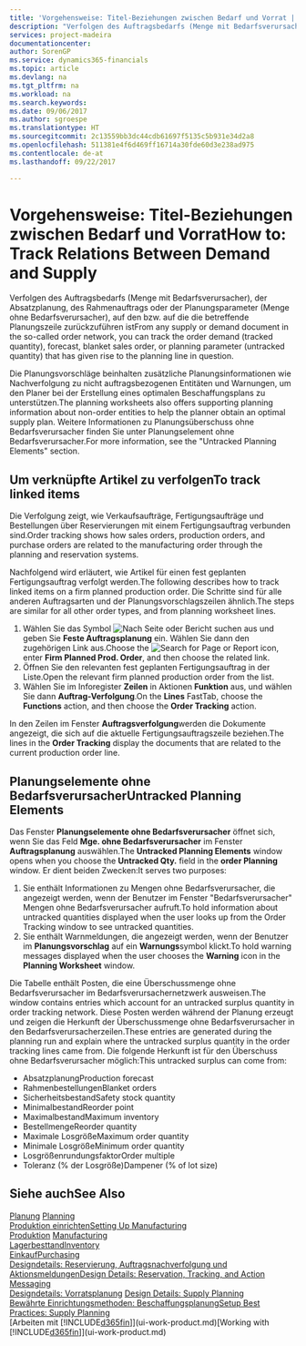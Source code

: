 ```yaml
---
title: 'Vorgehensweise: Titel-Beziehungen zwischen Bedarf und Vorrat | Microsoft Docs'
description: "Verfolgen des Auftragsbedarfs (Menge mit Bedarfsverursacher), der Absatzplanung, des Rahmenauftrags oder der Planungsparameter (Menge ohne Bedarfsverursacher), auf den bzw. auf die die betreffende Planungszeile zurückzuführen ist"
services: project-madeira
documentationcenter: 
author: SorenGP
ms.service: dynamics365-financials
ms.topic: article
ms.devlang: na
ms.tgt_pltfrm: na
ms.workload: na
ms.search.keywords: 
ms.date: 09/06/2017
ms.author: sgroespe
ms.translationtype: HT
ms.sourcegitcommit: 2c13559bb3dc44cdb61697f5135c5b931e34d2a8
ms.openlocfilehash: 511381e4f6d469ff16714a30fde60d3e238ad975
ms.contentlocale: de-at
ms.lasthandoff: 09/22/2017

---
```

# <a name="how-to-track-relations-between-demand-and-supply"></a><span data-ttu-id="3f48e-103">Vorgehensweise: Titel-Beziehungen zwischen Bedarf und Vorrat</span><span class="sxs-lookup"><span data-stu-id="3f48e-103">How to: Track Relations Between Demand and Supply</span></span>
<span data-ttu-id="3f48e-104">Verfolgen des Auftragsbedarfs (Menge mit Bedarfsverursacher), der Absatzplanung, des Rahmenauftrags oder der Planungsparameter (Menge ohne Bedarfsverursacher), auf den bzw. auf die die betreffende Planungszeile zurückzuführen ist</span><span class="sxs-lookup"><span data-stu-id="3f48e-104">From any supply or demand document in the so-called order network, you can track the order demand (tracked quantity), forecast, blanket sales order, or planning parameter (untracked quantity) that has given rise to the planning line in question.</span></span>

<span data-ttu-id="3f48e-105">Die Planungsvorschläge beinhalten zusätzliche Planungsinformationen wie  Nachverfolgung zu nicht auftragsbezogenen Entitäten und  Warnungen, um den Planer bei der Erstellung eines optimalen Beschaffungsplans zu unterstützen.</span><span class="sxs-lookup"><span data-stu-id="3f48e-105">The planning worksheets also offers supporting planning information about non-order entities to help the planner obtain an optimal supply plan.</span></span> <span data-ttu-id="3f48e-106">Weitere Informationen zu Planungsüberschuss ohne Bedarfsverursacher finden Sie unter  Planungselement ohne Bedarfsverursacher.</span><span class="sxs-lookup"><span data-stu-id="3f48e-106">For more information, see the "Untracked Planning Elements" section.</span></span>

## <a name="to-track-linked-items"></a><span data-ttu-id="3f48e-107">Um verknüpfte Artikel zu verfolgen</span><span class="sxs-lookup"><span data-stu-id="3f48e-107">To track linked items</span></span>
<span data-ttu-id="3f48e-108">Die Verfolgung zeigt, wie Verkaufsaufträge, Fertigungsaufträge und Bestellungen über Reservierungen mit einem Fertigungsauftrag verbunden sind.</span><span class="sxs-lookup"><span data-stu-id="3f48e-108">Order tracking shows how sales orders, production orders, and purchase orders are related to the manufacturing order through the planning and reservation systems.</span></span>

<span data-ttu-id="3f48e-109">Nachfolgend wird erläutert, wie Artikel für einen fest geplanten Fertigungsauftrag verfolgt werden.</span><span class="sxs-lookup"><span data-stu-id="3f48e-109">The following describes how to track linked items on a firm planned production order.</span></span> <span data-ttu-id="3f48e-110">Die Schritte sind für alle anderen Auftragsarten und der Planungsvorschlagszeilen ähnlich.</span><span class="sxs-lookup"><span data-stu-id="3f48e-110">The steps are similar for all other order types, and from planning worksheet lines.</span></span>

1. <span data-ttu-id="3f48e-111">Wählen Sie das Symbol ![Nach Seite oder Bericht suchen](media/ui-search/search_small.png "Symbol Nach Seite oder Bericht suchen") aus und geben Sie **Feste Auftragsplanung** ein. Wählen Sie dann den zugehörigen Link aus.</span><span class="sxs-lookup"><span data-stu-id="3f48e-111">Choose the ![Search for Page or Report](media/ui-search/search_small.png "Search for Page or Report icon") icon, enter **Firm Planned Prod. Order**, and then choose the related link.</span></span>
2. <span data-ttu-id="3f48e-112">Öffnen Sie den relevanten fest geplanten Fertigungsauftrag in der Liste.</span><span class="sxs-lookup"><span data-stu-id="3f48e-112">Open the relevant firm planned production order from the list.</span></span>
3. <span data-ttu-id="3f48e-113">Wählen Sie im Inforegister **Zeilen** in Aktionen **Funktion** aus, und wählen Sie dann **Auftrag-Verfolgung**.</span><span class="sxs-lookup"><span data-stu-id="3f48e-113">On the **Lines** FastTab, choose the **Functions** action, and then choose the **Order Tracking** action.</span></span>

<span data-ttu-id="3f48e-114">In den Zeilen im Fenster  **Auftragsverfolgung**werden die Dokumente angezeigt, die sich auf die aktuelle Fertigungsauftragszeile beziehen.</span><span class="sxs-lookup"><span data-stu-id="3f48e-114">The lines in the **Order Tracking** display the documents that are related to the current production order line.</span></span>

## <a name="untracked-planning-elements"></a><span data-ttu-id="3f48e-115">Planungselemente ohne Bedarfsverursacher</span><span class="sxs-lookup"><span data-stu-id="3f48e-115">Untracked Planning Elements</span></span>
<span data-ttu-id="3f48e-116">Das Fenster **Planungselemente ohne Bedarfsverursacher** öffnet sich, wenn Sie das Feld **Mge. ohne Bedarfsverursacher** im Fenster **Auftragsplanung** auswählen.</span><span class="sxs-lookup"><span data-stu-id="3f48e-116">The **Untracked Planning Elements** window opens when you choose the **Untracked Qty.** field in the **order Planning** window.</span></span> <span data-ttu-id="3f48e-117">Er dient beiden Zwecken:</span><span class="sxs-lookup"><span data-stu-id="3f48e-117">It serves two purposes:</span></span>

1. <span data-ttu-id="3f48e-118">Sie enthält Informationen zu Mengen ohne Bedarfsverursacher, die angezeigt werden, wenn der Benutzer im Fenster "Bedarfsverursacher" Mengen ohne Bedarfsverursacher aufruft.</span><span class="sxs-lookup"><span data-stu-id="3f48e-118">To hold information about untracked quantities displayed when the user looks up from the Order Tracking window to see untracked quantities.</span></span>
2. <span data-ttu-id="3f48e-119">Sie enthält Warnmeldungen, die angezeigt werden, wenn der Benutzer im **Planungsvorschlag** auf ein **Warnungs**symbol klickt.</span><span class="sxs-lookup"><span data-stu-id="3f48e-119">To hold warning messages displayed when the user chooses the **Warning** icon in the **Planning Worksheet** window.</span></span>

<span data-ttu-id="3f48e-120">Die Tabelle enthält Posten, die eine Überschussmenge ohne Bedarfsverursacher im Bedarfsverursachernetzwerk ausweisen.</span><span class="sxs-lookup"><span data-stu-id="3f48e-120">The window contains entries which account for an untracked surplus quantity in order tracking network.</span></span> <span data-ttu-id="3f48e-121">Diese Posten werden während der Planung erzeugt und zeigen die Herkunft der Überschussmenge ohne Bedarfsverursacher in den Bedarfsverursacherzeilen.</span><span class="sxs-lookup"><span data-stu-id="3f48e-121">These entries are generated during the planning run and explain where the untracked surplus quantity in the order tracking lines came from.</span></span> <span data-ttu-id="3f48e-122">Die folgende Herkunft ist für den Überschuss ohne Bedarfsverursacher möglich:</span><span class="sxs-lookup"><span data-stu-id="3f48e-122">This untracked surplus can come from:</span></span>

- <span data-ttu-id="3f48e-123">Absatzplanung</span><span class="sxs-lookup"><span data-stu-id="3f48e-123">Production forecast</span></span>
- <span data-ttu-id="3f48e-124">Rahmenbestellungen</span><span class="sxs-lookup"><span data-stu-id="3f48e-124">Blanket orders</span></span>
- <span data-ttu-id="3f48e-125">Sicherheitsbestand</span><span class="sxs-lookup"><span data-stu-id="3f48e-125">Safety stock quantity</span></span>
- <span data-ttu-id="3f48e-126">Minimalbestand</span><span class="sxs-lookup"><span data-stu-id="3f48e-126">Reorder point</span></span>
- <span data-ttu-id="3f48e-127">Maximalbestand</span><span class="sxs-lookup"><span data-stu-id="3f48e-127">Maximum inventory</span></span>
- <span data-ttu-id="3f48e-128">Bestellmenge</span><span class="sxs-lookup"><span data-stu-id="3f48e-128">Reorder quantity</span></span>
- <span data-ttu-id="3f48e-129">Maximale Losgröße</span><span class="sxs-lookup"><span data-stu-id="3f48e-129">Maximum order quantity</span></span>
- <span data-ttu-id="3f48e-130">Minimale Losgröße</span><span class="sxs-lookup"><span data-stu-id="3f48e-130">Minimum order quantity</span></span>
- <span data-ttu-id="3f48e-131">Losgrößenrundungsfaktor</span><span class="sxs-lookup"><span data-stu-id="3f48e-131">Order multiple</span></span>
- <span data-ttu-id="3f48e-132">Toleranz (% der Losgröße)</span><span class="sxs-lookup"><span data-stu-id="3f48e-132">Dampener (% of lot size)</span></span>

## <a name="see-also"></a><span data-ttu-id="3f48e-133">Siehe auch</span><span class="sxs-lookup"><span data-stu-id="3f48e-133">See Also</span></span>  
<span data-ttu-id="3f48e-134">[Planung](production-planning.md) </span><span class="sxs-lookup"><span data-stu-id="3f48e-134">[Planning](production-planning.md) </span></span>  
[<span data-ttu-id="3f48e-135">Produktion einrichten</span><span class="sxs-lookup"><span data-stu-id="3f48e-135">Setting Up Manufacturing</span></span>](production-configure-production-processes.md)  
<span data-ttu-id="3f48e-136">[Produktion](production-manage-manufacturing.md)  </span><span class="sxs-lookup"><span data-stu-id="3f48e-136">[Manufacturing](production-manage-manufacturing.md)  </span></span>  
[<span data-ttu-id="3f48e-137">Lagerbesttand</span><span class="sxs-lookup"><span data-stu-id="3f48e-137">Inventory</span></span>](inventory-manage-inventory.md)  
[<span data-ttu-id="3f48e-138">Einkauf</span><span class="sxs-lookup"><span data-stu-id="3f48e-138">Purchasing</span></span>](purchasing-manage-purchasing.md)  
[<span data-ttu-id="3f48e-139">Designdetails: Reservierung, Auftragsnachverfolgung und Aktionsmeldungen</span><span class="sxs-lookup"><span data-stu-id="3f48e-139">Design Details: Reservation, Tracking, and Action Messaging</span></span>](design-details-reservation-order-tracking-and-action-messaging.md)  
<span data-ttu-id="3f48e-140">[Designdetails: Vorratsplanung](design-details-supply-planning.md) </span><span class="sxs-lookup"><span data-stu-id="3f48e-140">[Design Details: Supply Planning](design-details-supply-planning.md) </span></span>  
[<span data-ttu-id="3f48e-141">Bewährte Einrichtungsmethoden: Beschaffungsplanung</span><span class="sxs-lookup"><span data-stu-id="3f48e-141">Setup Best Practices: Supply Planning</span></span>](setup-best-practices-supply-planning.md)  
<span data-ttu-id="3f48e-142">[Arbeiten mit [!INCLUDE[d365fin](includes/d365fin_md.md)]](ui-work-product.md)</span><span class="sxs-lookup"><span data-stu-id="3f48e-142">[Working with [!INCLUDE[d365fin](includes/d365fin_md.md)]](ui-work-product.md)</span></span>

